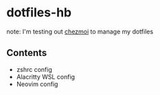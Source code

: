 # dotfiles-hb

note: I'm testing out [chezmoi](https://www.chezmoi.io/) to manage my dotfiles

## Contents
- zshrc config
- Alacritty WSL config
- Neovim config
